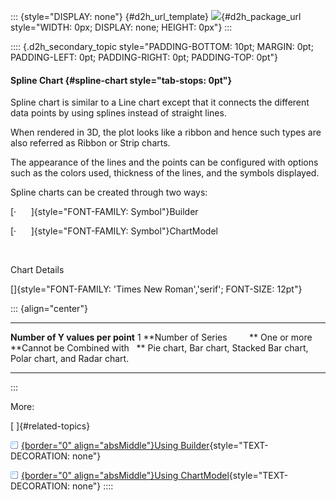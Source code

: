 ::: {style="DISPLAY: none"}
[](ms-xhelp:///?Id=d2h_url_template){#d2h_url_template} ![](!package_url!){#d2h_package_url style="WIDTH: 0px; DISPLAY: none; HEIGHT: 0px"}
:::

:::: {.d2h_secondary_topic style="PADDING-BOTTOM: 10pt; MARGIN: 0pt; PADDING-LEFT: 0pt; PADDING-RIGHT: 0pt; PADDING-TOP: 0pt"}
#### Spline Chart {#spline-chart style="tab-stops: 0pt"}

Spline chart is similar to a Line chart except that it connects the different data points by using splines instead of straight lines.

When rendered in 3D, the plot looks like a ribbon and hence such types are also referred as Ribbon or Strip charts.

The appearance of the lines and the points can be configured with options such as the colors used, thickness of the lines, and the symbols displayed.

Spline charts can be created through two ways:

[·      ]{style="FONT-FAMILY: Symbol"}Builder

[·      ]{style="FONT-FAMILY: Symbol"}ChartModel

 

Chart Details

[]{style="FONT-FAMILY: 'Times New Roman','serif'; FONT-SIZE: 12pt"} 

::: {align="center"}
  ---------------------------------- ------------------------------------------------------------------------
  **Number of Y values per point**   1
  **Number of Series         **      One or more
  **Cannot be Combined with   **     Pie chart, Bar chart, Stacked Bar chart, Polar chart, and Radar chart.
  ---------------------------------- ------------------------------------------------------------------------
:::

More:

[ ]{#related-topics}

[![](button.gif){border="0" align="absMiddle"}Using Builder](ms-xhelp:///?Id=f46dd6b6-3e06-41bf-91b1-b3f0b1b98715){style="TEXT-DECORATION: none"}

[![](button.gif){border="0" align="absMiddle"}Using ChartModel](ms-xhelp:///?Id=a85167b3-eff2-4155-89a4-4ce3c65e55d4){style="TEXT-DECORATION: none"}
::::
